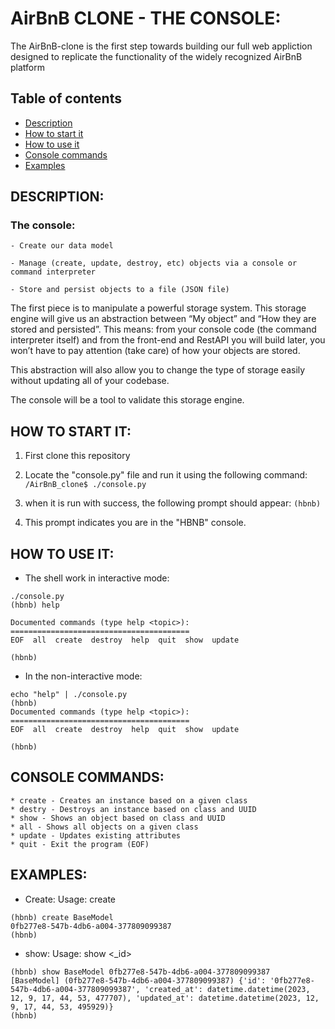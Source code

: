 # AirBnB CLONE - THE CONSOLE:

The AirBnB-clone is the first step towards building our full web appliction designed to replicate the functionality of the widely recognized AirBnB platform

## Table of contents

- [Description](#description)
- [How to start it](#How-to-start-it)
- [How to use it](#How-to-use-it)
- [Console commands](#console-commands)
- [Examples](#examples)


## DESCRIPTION:

### The console:

    - Create our data model

    - Manage (create, update, destroy, etc) objects via a console or command interpreter

    - Store and persist objects to a file (JSON file)

The first piece is to manipulate a powerful storage system. This storage engine will give us an abstraction between “My object” and “How they are stored and persisted”. This means: from your console code (the command interpreter itself) and from the front-end and RestAPI you will build later, you won’t have to pay attention (take care) of how your objects are stored.

This abstraction will also allow you to change the type of storage easily without updating all of your codebase.

The console will be a tool to validate this storage engine.

## HOW TO START IT:

1. First clone this repository

2. Locate the "console.py" file and run it using the following command:
``` /AirBnB_clone$ ./console.py ```

3. when it is run with success, the following prompt should appear:
```(hbnb)```

4. This prompt indicates you are in the "HBNB" console.

## HOW TO USE IT:

- The shell work in interactive mode:

```
./console.py
(hbnb) help

Documented commands (type help <topic>):
========================================
EOF  all  create  destroy  help  quit  show  update

(hbnb) 
```
- In the non-interactive mode:

```
echo "help" | ./console.py
(hbnb) 
Documented commands (type help <topic>):
========================================
EOF  all  create  destroy  help  quit  show  update

(hbnb)
```

## CONSOLE COMMANDS:

```
* create - Creates an instance based on a given class
* destry - Destroys an instance based on class and UUID
* show - Shows an object based on class and UUID
* all - Shows all objects on a given class
* update - Updates existing attributes
* quit - Exit the program (EOF)
```

## EXAMPLES:

- Create:
Usage: create <class name>

```
(hbnb) create BaseModel
0fb277e8-547b-4db6-a004-377809099387
(hbnb) 
```

- show:
Usage: show <class name> <_id>

```
(hbnb) show BaseModel 0fb277e8-547b-4db6-a004-377809099387
[BaseModel] (0fb277e8-547b-4db6-a004-377809099387) {'id': '0fb277e8-547b-4db6-a004-377809099387', 'created_at': datetime.datetime(2023, 12, 9, 17, 44, 53, 477707), 'updated_at': datetime.datetime(2023, 12, 9, 17, 44, 53, 495929)}
(hbnb) 
```
